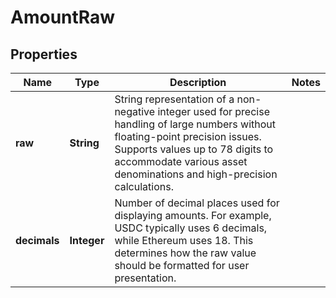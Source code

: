 

# AmountRaw


## Properties

| Name | Type | Description | Notes |
|------------ | ------------- | ------------- | -------------|
|**raw** | **String** | String representation of a non-negative integer used for precise handling of large numbers without floating-point precision issues. Supports values up to 78 digits to accommodate various asset denominations and high-precision calculations. |  |
|**decimals** | **Integer** | Number of decimal places used for displaying amounts. For example, USDC typically uses 6 decimals, while Ethereum uses 18. This determines how the raw value should be formatted for user presentation. |  |



